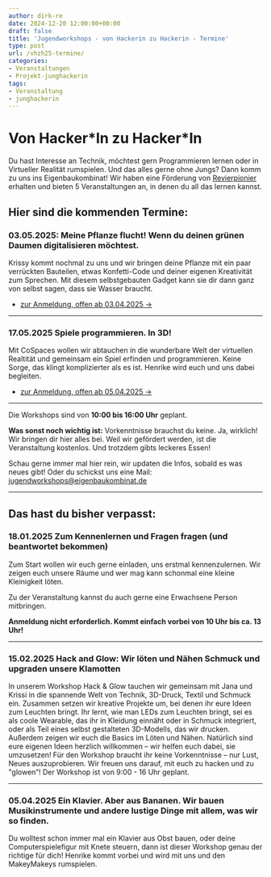 ```yaml
---
author: dirk-re
date: 2024-12-20 12:00:00+00:00
draft: false
title: 'Jugendworkshops - von Hackerin zu Hackerin - Termine'
type: post
url: /vhzh25-termine/
categories:
- Veranstaltungen
- Projekt-junghackerin
tags:
- Veranstaltung
- junghackerin
---
```


# Von Hacker\*In zu Hacker\*In
Du hast Interesse an Technik, möchtest gern Programmieren lernen oder in Virtueller Realität rumspielen.
Und das alles gerne ohne Jungs?
Dann komm zu uns ins Eigenbaukombinat!
Wir haben eine Förderung von [Revierpionier](https://strukturwandel.sachsen-anhalt.de/zukunft-mitgestalten/revierpionier) erhalten und bieten 5 Veranstaltungen an, in denen du all das lernen kannst.
## Hier sind die kommenden Termine:

### 03.05.2025: Meine Pflanze flucht! Wenn du deinen grünen Daumen digitalisieren möchtest.

Krissy kommt nochmal zu uns und wir bringen deine Pflanze mit ein paar verrückten Bauteilen, etwas Konfetti-Code und deiner eigenen Kreativität zum Sprechen. Mit diesem selbstgebauten Gadget kann sie dir dann ganz von selbst sagen, dass sie Wasser braucht.

<ul class="pager main-pager">
              <li class="">
                <a href="https://tickets.eigenbaukombinat.de/ebk/vhzh25-05/" target="_blank">zur Anmeldung, offen ab 03.04.2025 &rarr;</a>
              </li>
</ul>

---
### 17.05.2025 Spiele programmieren. In 3D!

Mit CoSpaces wollen wir abtauchen in die wunderbare Welt der virtuellen Realtität und gemeinsam ein Spiel erfinden und programmieren. Keine Sorge, das klingt komplizierter als es ist. Henrike wird euch und uns dabei begleiten.

<ul class="pager main-pager">
              <li class="">
                <a href="https://tickets.eigenbaukombinat.de/ebk/vhzh25-02-2/" target="_blank">zur Anmeldung, offen ab 05.04.2025 &rarr;</a>
              </li>
</ul>

---
Die Workshops sind von **10:00 bis 16:00 Uhr** geplant.


**Was sonst noch wichtig ist:**
Vorkenntnisse brauchst du keine. Ja, wirklich! Wir bringen dir hier alles bei.
Weil wir gefördert werden, ist die Veranstaltung kostenlos.
Und trotzdem gibts leckeres Essen!

Schau gerne immer mal hier rein, wir updaten die Infos, sobald es was neues gibt!
Oder du schickst uns eine Mail: jugendworkshops@eigenbaukombinat.de

---

## Das hast du bisher verpasst:
### 18.01.2025 Zum Kennenlernen und Fragen fragen (und beantwortet bekommen)
Zum Start wollen wir euch gerne einladen, uns erstmal kennenzulernen. Wir zeigen euch unsere Räume und wer mag kann schonmal eine kleine Kleinigkeit löten.

Zu der Veranstaltung kannst du auch gerne eine Erwachsene Person mitbringen.

**Anmeldung nicht erforderlich. Kommt einfach vorbei von 10 Uhr bis ca. 13 Uhr!**

---
### 15.02.2025 Hack and Glow: Wir löten und Nähen Schmuck und upgraden unsere Klamotten

In unserem Workshop Hack & Glow tauchen wir gemeinsam mit Jana und Krissi in die spannende Welt von Technik, 3D-Druck, Textil und Schmuck ein. Zusammen setzen wir kreative Projekte um, bei denen ihr eure Ideen zum Leuchten bringt. Ihr lernt, wie man LEDs zum Leuchten bringt, sei es als coole Wearable, das ihr in Kleidung einnäht oder in Schmuck integriert, oder als Teil eines selbst gestalteten 3D-Modells, das wir drucken. Außerdem zeigen wir euch die Basics im Löten und Nähen. Natürlich sind eure eigenen Ideen herzlich willkommen – wir helfen euch dabei, sie umzusetzen! Für den Workshop braucht ihr keine Vorkenntnisse – nur Lust, Neues auszuprobieren. Wir freuen uns darauf, mit euch zu hacken und zu "glowen”!
Der Workshop ist von 9:00 - 16 Uhr geplant.

---
### 05.04.2025 Ein Klavier. Aber aus Bananen. Wir bauen Musikinstrumente und andere lustige Dinge mit allem, was wir so finden.

Du wolltest schon immer mal ein Klavier aus Obst bauen, oder deine Computerspielefigur mit Knete steuern, dann ist dieser Workshop genau der richtige für dich!
Henrike kommt vorbei und wird mit uns und den MakeyMakeys rumspielen.

